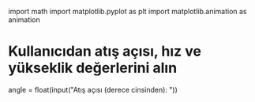 import math
import matplotlib.pyplot as plt
import matplotlib.animation as animation

# Kullanıcıdan atış açısı, hız ve yükseklik değerlerini alın
angle = float(input("Atış açısı (derece cinsinden): "))